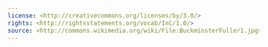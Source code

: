 ```yaml
---
license: <http://creativecommons.org/licenses/by/3.0/>
rights: <http://rightsstatements.org/vocab/InC/1.0/>
source: <http://commons.wikimedia.org/wiki/File:BuckminsterFuller1.jpg>
---
```

